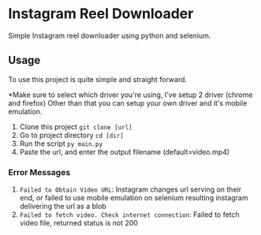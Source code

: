 # Instagram Reel Downloader

Simple Instagram reel downloader using python and selenium.

## Usage

To use this project is quite simple and straight forward.

\*Make sure to select which driver you're using, I've setup 2 driver (chrome and firefox) Other than that you can setup your own driver and it's mobile emulation.

1. Clone this project `git clone [url]`
2. Go to project directory `cd [dir]`
3. Run the script `py main.py`
4. Paste the url, and enter the output filename (default=video.mp4)

### Error Messages

1. `Failed to Obtain Video URL`: Instagram changes url serving on their end, or failed to use mobile emulation on selenium resulting instagram delivering the url as a blob
2. `Failed to fetch video. Check internet connection`: Failed to fetch video file, returned status is not 200
